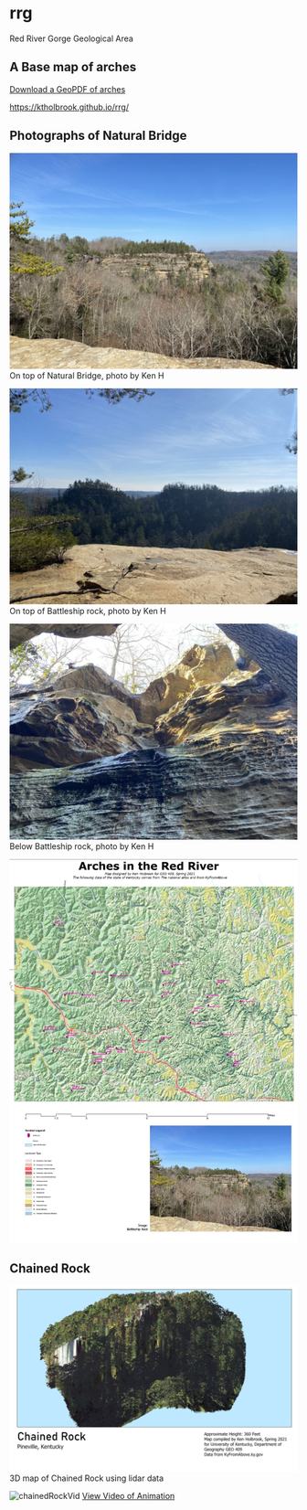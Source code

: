 # rrg

Red River Gorge Geological Area

## A Base map of arches

[Download a GeoPDF of arches](basemap/rrg-arches.pdf)

https://ktholbrook.github.io/rrg/

## Photographs of Natural Bridge

![On top of Natural Bridge, photo by Ken H](basemap/onBridge.jpg) On top of Natural Bridge, photo by Ken H

![On top of Battleship rock, photo by Ken H](basemap/onBattle.jpeg) On top of Battleship rock, photo by Ken H

![Below Battleship rock, photo by Ken H](basemap/belowBattle2.jpg) Below Battleship rock, photo by Ken H

![map](basemap/rrg-arches.jpg) 

## Chained Rock

![chainedRock](chainedRock/chainedRock.jpg) 3D map of Chained Rock using lidar data

![chainedRockVid](chainedRock/chainedRockVid.png)
[View Video of Animation](https://youtu.be/aCqgSLDJyN8)
